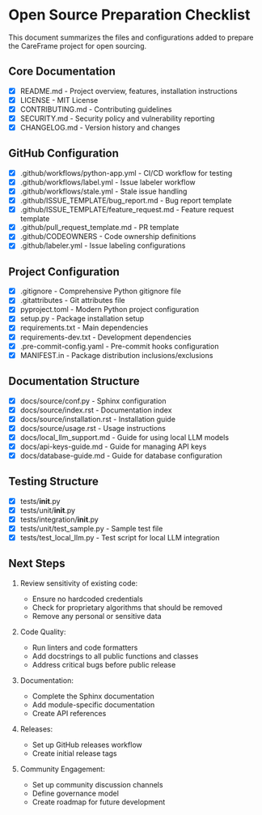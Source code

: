 # Open Source Preparation Checklist

This document summarizes the files and configurations added to prepare the CareFrame project for open sourcing.

## Core Documentation

- [x] README.md - Project overview, features, installation instructions
- [x] LICENSE - MIT License
- [x] CONTRIBUTING.md - Contributing guidelines
- [x] SECURITY.md - Security policy and vulnerability reporting
- [x] CHANGELOG.md - Version history and changes

## GitHub Configuration

- [x] .github/workflows/python-app.yml - CI/CD workflow for testing
- [x] .github/workflows/label.yml - Issue labeler workflow
- [x] .github/workflows/stale.yml - Stale issue handling
- [x] .github/ISSUE_TEMPLATE/bug_report.md - Bug report template
- [x] .github/ISSUE_TEMPLATE/feature_request.md - Feature request template
- [x] .github/pull_request_template.md - PR template
- [x] .github/CODEOWNERS - Code ownership definitions
- [x] .github/labeler.yml - Issue labeling configurations

## Project Configuration

- [x] .gitignore - Comprehensive Python gitignore file
- [x] .gitattributes - Git attributes file
- [x] pyproject.toml - Modern Python project configuration
- [x] setup.py - Package installation setup
- [x] requirements.txt - Main dependencies
- [x] requirements-dev.txt - Development dependencies
- [x] .pre-commit-config.yaml - Pre-commit hooks configuration
- [x] MANIFEST.in - Package distribution inclusions/exclusions

## Documentation Structure

- [x] docs/source/conf.py - Sphinx configuration
- [x] docs/source/index.rst - Documentation index
- [x] docs/source/installation.rst - Installation guide
- [x] docs/source/usage.rst - Usage instructions
- [x] docs/local_llm_support.md - Guide for using local LLM models
- [x] docs/api-keys-guide.md - Guide for managing API keys
- [x] docs/database-guide.md - Guide for database configuration

## Testing Structure

- [x] tests/__init__.py
- [x] tests/unit/__init__.py
- [x] tests/integration/__init__.py
- [x] tests/unit/test_sample.py - Sample test file
- [x] tests/test_local_llm.py - Test script for local LLM integration

## Next Steps

1. Review sensitivity of existing code:
   - Ensure no hardcoded credentials
   - Check for proprietary algorithms that should be removed
   - Remove any personal or sensitive data

2. Code Quality:
   - Run linters and code formatters
   - Add docstrings to all public functions and classes
   - Address critical bugs before public release

3. Documentation:
   - Complete the Sphinx documentation
   - Add module-specific documentation
   - Create API references

4. Releases:
   - Set up GitHub releases workflow
   - Create initial release tags

5. Community Engagement:
   - Set up community discussion channels
   - Define governance model
   - Create roadmap for future development 